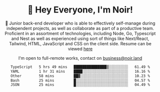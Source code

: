 <div align="center">

<h1 align="center">👋 Hey Everyone, I'm Noir! </h1>
  
<p>
  
 🎉 Junior back-end developer who is able to effectively self-manage during independent projects, as well as collaborate as part of a productive team. Proficient in an assortment of technologies, including Node, Go, Typescript and Nest as well as experienced using sort of things like Next/React, Tailwind, HTML, JavaScript and CSS on the client side. Resume can be viewed [here](https://cdn.noir.land/resume)

</p>
   
<p align="center">

  I'm open to full-remote works, contact on [business@noir.land](mailto:business@noir.land) 
 
 </p>
   

  
<!--START_SECTION:waka-->

```txt
TypeScript   5 hrs 49 mins   ███████████████▒░░░░░░░░░   61.49 %
YAML         1 hr 31 mins    ████░░░░░░░░░░░░░░░░░░░░░   16.16 %
Other        58 mins         ██▓░░░░░░░░░░░░░░░░░░░░░░   10.23 %
Bash         25 mins         █░░░░░░░░░░░░░░░░░░░░░░░░   04.57 %
JSON         25 mins         █░░░░░░░░░░░░░░░░░░░░░░░░   04.49 %
```

<!--END_SECTION:waka-->
